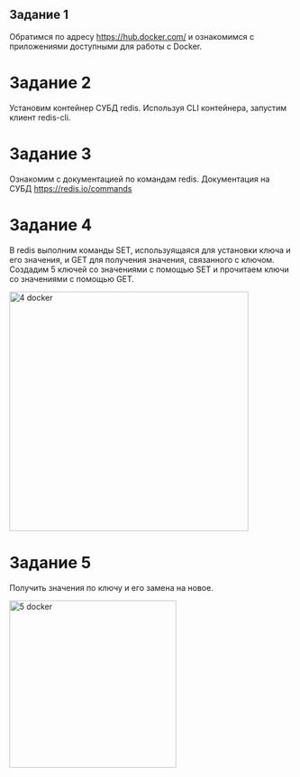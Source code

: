 ## Задание 1
Обратимся по адресу https://hub.docker.com/ и ознакомимся с приложениями доступными для работы с Docker. <br>
# Задание 2
Установим контейнер СУБД redis. Используя CLI контейнера, запустим клиент redis-cli. <br>
# Задание 3
Ознакомим с документацией по командам redis. Документация на СУБД https://redis.io/commands <br>
# Задание 4
В redis выполним команды SET, используящаяся для установки ключа и его значения, и GET для получения значения, связанного с ключом. 
Создадим 5 ключей со значениями с помощью SET и прочитаем ключи со значениями с помощью GET. <br>

<img width="424" alt="4 docker" src="https://github.com/user-attachments/assets/cf5e98dc-c379-410f-817e-b34a285878cd"> <br>

# Задание 5
Получить значения по ключу и его замена на новое. <br>

<img width="296" alt=" 5 docker" src="https://github.com/user-attachments/assets/509158b4-5636-48a4-818e-1f1988d68277"> <br>

